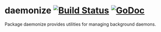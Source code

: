 daemonize [![Build Status](https://travis-ci.org/synful/daemonize.svg?branch=master)](https://travis-ci.org/synful/daemonize) [![GoDoc](https://godoc.org/github.com/synful/daemonize?status.svg)](https://godoc.org/github.com/synful/daemonize)
=========

Package daemonize provides utilities for managing background daemons.
